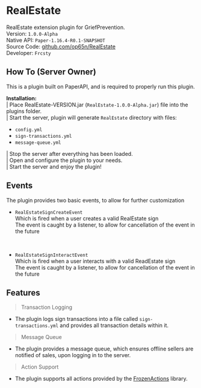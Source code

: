 # RealEstate
RealEstate extension plugin for GriefPrevention.
<br>
Version: `1.0.0-Alpha` <br>
Native API: `Paper-1.16.4-R0.1-SNAPSHOT` <br>
Source Code: <a href="https://github.com/op65n/RealEstate">github.com/op65n/RealEstate</a> <br>
Developer: `Frcsty` <br>

## How To (Server Owner)
This is a plugin built on PaperAPI, and is required to properly run this plugin.

<b>Installation:</b> <br>
| Place RealEstate-VERSION.jar (`RealEstate-1.0.0-Alpha.jar`) file into the plugins folder. <br>
| Start the server, plugin will generate `RealEstate` directory with files:
 * `config.yml`
 * `sign-transactions.yml`
 * `message-queue.yml` <br>
 
| Stop the server after everything has been loaded. <br>
| Open and configure the plugin to your needs. <br>
| Start the server and enjoy the plugin!

## Events
The plugin provides two basic events, to allow for further customization <br>

 - `RealEstateSignCreateEvent` <br>
Which is fired when a user creates a valid RealEstate sign <br>
The event is caught by a listener, to allow for cancellation of the event in the future <br>
<br>

 - `RealEstateSignInteractEvent` <br>
Which is fired when a user interacts with a valid ReadEstate sign <br>
The event is caught by a listener, to allow for cancellation of the event in the future <br>

## Features
> Transaction Logging 

 - The plugin logs sign transactions into a file called `sign-transactions.yml` and provides all transaction 
 details within it.

> Message Queue

- The plugin provides a message queue, which ensures offline sellers are notified of sales,
upon logging in to the server.

> Action Support

- The plugin supports all actions provided by the <a href="https://github.com/Frcsty/FrozenActions">FrozenActions</a> library.